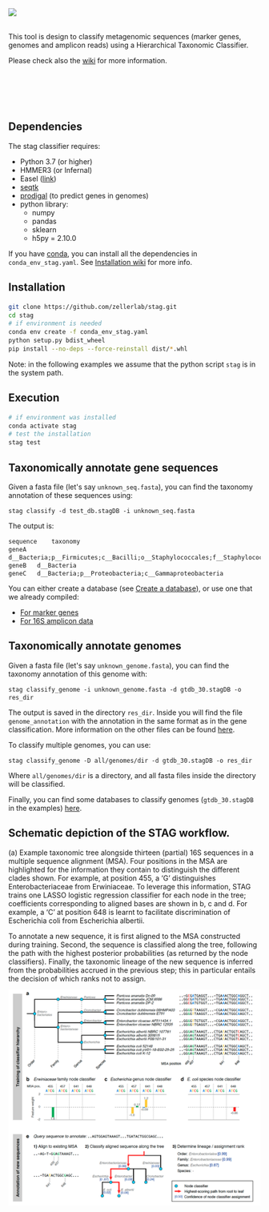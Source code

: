<img align="left" src="https://github.com/zellerlab/stag/blob/master/pics/stag_logo.png" width="250">

<br/><br/>
This tool is design to classify metagenomic sequences (marker genes, genomes and amplicon reads) using a Hierarchical Taxonomic Classifier.

Please check also the [wiki](https://github.com/zellerlab/stag/wiki) for more information.

<br/><br/><br/><br/>

Dependencies
--------------

The stag classifier requires:
* Python 3.7 (or higher)
* HMMER3 (or Infernal)
* Easel ([link](https://github.com/EddyRivasLab/easel))
* [seqtk](https://github.com/lh3/seqtk)
* [prodigal](https://github.com/hyattpd/Prodigal) (to predict genes in genomes)
* python library:
  * numpy
  * pandas
  * sklearn
  * h5py = 2.10.0

If you have [conda](https://conda.io/docs/), you can install all the dependencies in `conda_env_stag.yaml`.
See [Installation wiki](https://github.com/zellerlab/stag/wiki/Installation) for more info.


Installation
--------------
```bash
git clone https://github.com/zellerlab/stag.git
cd stag
# if environment is needed
conda env create -f conda_env_stag.yaml
python setup.py bdist_wheel
pip install --no-deps --force-reinstall dist/*.whl
```

Note: in the following examples we assume that the python script `stag` is in the system path.

Execution
---------

```bash
# if environment was installed
conda activate stag
# test the installation
stag test
```


Taxonomically annotate gene sequences
--------------

Given a fasta file (let's say `unknown_seq.fasta`), you can find the taxonomy annotation of these
sequences using:
```
stag classify -d test_db.stagDB -i unknown_seq.fasta
```

The output is:
```
sequence	taxonomy
geneA	d__Bacteria;p__Firmicutes;c__Bacilli;o__Staphylococcales;f__Staphylococcaceae;g__Staphylococcus
geneB	d__Bacteria
geneC	d__Bacteria;p__Proteobacteria;c__Gammaproteobacteria
```

You can either create a database (see [Create a database](https://github.com/zellerlab/stag/wiki/Build-STAG-database-for-genes)), or use one that we already compiled:

- [For marker genes](https://github.com/zellerlab/stag/wiki/Classify-genes)
- [For 16S amplicon data](https://github.com/zellerlab/stag/wiki/16S-amplicon-databases)



Taxonomically annotate genomes
--------------

Given a fasta file (let's say `unknown_genome.fasta`), you can find the taxonomy annotation of this genome with:
```
stag classify_genome -i unknown_genome.fasta -d gtdb_30.stagDB -o res_dir
```

The output is saved in the directory `res_dir`. Inside you will find the file `genome_annotation` with the annotation
in the same format as in the gene classification. More information on the other files can be found [here](https://github.com/zellerlab/stag/wiki/Classify-genomes).

To classify multiple genomes, you can use:
```
stag classify_genome -D all/genomes/dir -d gtdb_30.stagDB -o res_dir
```
Where `all/genomes/dir` is a directory, and all fasta files inside the directory will be classified.

Finally, you can find some databases to classify genomes (`gtdb_30.stagDB` in the examples) [here](https://github.com/zellerlab/stag/wiki/Genomes-databases).




Schematic depiction of the STAG workflow. 
--------------

(a) Example taxonomic tree alongside
thirteen (partial) 16S sequences in a multiple sequence alignment (MSA). Four positions in the
MSA are highlighted for the information they contain to distinguish the different clades shown.
For example, at position 455, a ‘G’ distinguishes Enterobacteriaceae from Erwiniaceae. To
leverage this information, STAG trains one LASSO logistic regression classifier for each node in
the tree; coefficients corresponding to aligned bases are shown in b, c and d. For example, a ‘C’ at
position 648 is learnt to facilitate discrimination of Escherichia coli from Escherichia albertii.

To annotate a new sequence, it is first aligned to the MSA constructed during training. Second, the
sequence is classified along the tree, following the path with the highest posterior probabilities
(as returned by the node classifiers). Finally, the taxonomic lineage of the new sequence is
inferred from the probabilities accrued in the previous step; this in particular entails the decision
of which ranks not to assign.

<img src="https://github.com/zellerlab/stag/blob/master/pics/fig1.png">

